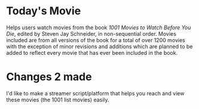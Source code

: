 # Today's Movie
Helps users watch movies from the book _1001 Movies to Watch Before You Die_, edited by Steven Jay Schneider, in non-sequential order. 
Movies included are from all versions of the book for a total of over 1200 movies with the exception of minor revisions and additions 
which are planned to be added to reflect every movie that has ever been included in the book.

# Changes 2 made

I'd like to make a streamer script/platform that helps you reach and view these movies (the 1001 list movies) easily.
